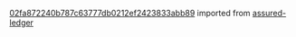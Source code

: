 [02fa872240b787c63777db0212ef2423833abb89](https://github.com/insolar/assured-ledger/commit/02fa872240b787c63777db0212ef2423833abb89) imported from [assured-ledger](https://github.com/insolar/assured-ledger)
